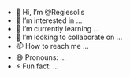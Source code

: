 - 👋 Hi, I’m @Regiesolis
- 👀 I’m interested in ...
- 🌱 I’m currently learning ...
- 💞️ I’m looking to collaborate on ...
- 📫 How to reach me ...
- 😄 Pronouns: ...
- ⚡ Fun fact: ...

<!---
Regiesolis/Regiesolis is a ✨ special ✨ repository because its `README.md` (this file) appears on your GitHub profile.
You can click the Preview link to take a look at your changes.
--->
